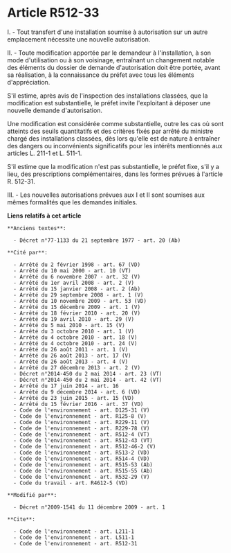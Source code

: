 # Article R512-33

I. - Tout transfert d'une installation soumise à autorisation sur un autre emplacement nécessite une nouvelle autorisation. 

II. - Toute modification apportée par le demandeur à l'installation, à son mode d'utilisation ou à son voisinage, entraînant
un changement notable des éléments du dossier de demande d'autorisation doit être portée, avant sa réalisation, à la
connaissance du préfet avec tous les éléments d'appréciation.

S'il estime, après avis de l'inspection des installations classées, que la modification est substantielle, le préfet invite
l'exploitant à déposer une nouvelle demande d'autorisation. 

Une modification est considérée comme substantielle, outre les cas où sont atteints des seuils quantitatifs et des critères
fixés par arrêté du ministre chargé des installations classées, dès lors qu'elle est de nature à entraîner des dangers ou
inconvénients significatifs pour les intérêts mentionnés aux articles L. 211-1 et L. 511-1.

S'il estime que la modification n'est pas substantielle, le préfet fixe, s'il y a lieu, des prescriptions complémentaires,
dans les formes prévues à l'article R. 512-31. 

III. - Les nouvelles autorisations prévues aux I et II sont soumises aux mêmes formalités que les demandes initiales.

**Liens relatifs à cet article**

	**Anciens textes**:

	  - Décret n°77-1133 du 21 septembre 1977 - art. 20 (Ab)

	**Cité par**:

	  - Arrêté du 2 février 1998 - art. 67 (VD)
	  - Arrêté du 10 mai 2000 - art. 10 (VT)
	  - Arrêté du 6 novembre 2007 - art. 32 (V)
	  - Arrêté du 1er avril 2008 - art. 2 (V)
	  - Arrêté du 15 janvier 2008 - art. 2 (Ab)
	  - Arrêté du 29 septembre 2008 - art. 1 (V)
	  - Arrêté du 10 novembre 2009 - art. 53 (VD)
	  - Arrêté du 15 décembre 2009 - art. 1 (V)
	  - Arrêté du 18 février 2010 - art. 20 (V)
	  - Arrêté du 19 avril 2010 - art. 29 (V)
	  - Arrêté du 5 mai 2010 - art. 15 (V)
	  - Arrêté du 3 octobre 2010 - art. 1 (V)
	  - Arrêté du 4 octobre 2010 - art. 18 (V)
	  - Arrêté du 4 octobre 2010 - art. 24 (V)
	  - Arrêté du 26 août 2011 - art. 1 (V)
	  - Arrêté du 26 août 2013 - art. 17 (V)
	  - Arrêté du 26 août 2013 - art. 4 (V)
	  - Arrêté du 27 décembre 2013 - art. 2 (V)
	  - Décret n°2014-450 du 2 mai 2014 - art. 23 (VT)
	  - Décret n°2014-450 du 2 mai 2014 - art. 42 (VT)
	  - Arrêté du 17 juin 2014 - art. 16
	  - Arrêté du 9 décembre 2014 - art. 6 (VD)
	  - Arrêté du 23 juin 2015 - art. 15 (VD)
	  - Arrêté du 15 février 2016 - art. 37 (VD)
	  - Code de l'environnement - art. D125-31 (V)
	  - Code de l'environnement - art. R125-8 (V)
	  - Code de l'environnement - art. R229-11 (V)
	  - Code de l'environnement - art. R229-78 (V)
	  - Code de l'environnement - art. R512-4 (VT)
	  - Code de l'environnement - art. R512-43 (VT)
	  - Code de l'environnement - art. R512-46-2 (V)
	  - Code de l'environnement - art. R513-2 (VD)
	  - Code de l'environnement - art. R514-4 (VD)
	  - Code de l'environnement - art. R515-53 (Ab)
	  - Code de l'environnement - art. R515-55 (Ab)
	  - Code de l'environnement - art. R532-29 (V)
	  - Code du travail - art. R4612-5 (VD)

	**Modifié par**:

	  - Décret n°2009-1541 du 11 décembre 2009 - art. 1

	**Cite**:

	  - Code de l'environnement - art. L211-1
	  - Code de l'environnement - art. L511-1
	  - Code de l'environnement - art. R512-31
